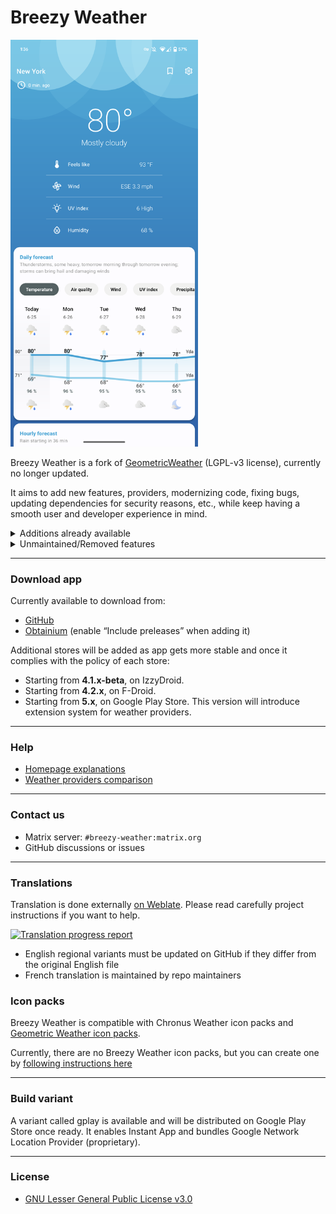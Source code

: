 # Breezy Weather

<img src="fastlane/metadata/android/en-US/images/phoneScreenshots/01.png?raw=true" alt="" style="width: 300px" />

Breezy Weather is a fork of [GeometricWeather](https://github.com/WangDaYeeeeee/GeometricWeather) (LGPL-v3 license), currently no longer updated.

It aims to add new features, providers, modernizing code, fixing bugs, updating dependencies for security reasons, etc., while keep having a smooth user and developer experience in mind.

<details><summary>Additions already available</summary>

* New providers (Open-Meteo, MET Norway)
* Additional data for other providers
* New header design for homepage
* New organization for settings
* More Material 3 components
* Add hourly air quality
* Add Plume AQI scale for air quality widget
* Allow to disable background animation
* Documentation
* Translation updates via Weblate
* Tons of fixes
* Many non-visible improvements to the code
</details>

<details><summary>Unmaintained/Removed features</summary>

Still in the source code but untested:
* CyanogenMod Weather SDK (I no longer have a CyanogenMod device)

Network Location Providers removed due to security concerns about outdated libraries (we need help on this! See [#49](https://github.com/breezy-weather/breezy-weather/issues/49) if you want to contribute):
* AMap Location SDK
* Baidu SDK (not Baidu IP Location)

</details>

<hr />

### Download app

Currently available to download from:
* [GitHub](https://github.com/breezy-weather/breezy-weather/releases)
* [Obtainium](https://github.com/ImranR98/Obtainium) (enable “Include preleases” when adding it)

Additional stores will be added as app gets more stable and once it complies with the policy of each store:
- Starting from **4.1.x-beta**, on IzzyDroid.
- Starting from **4.2.x**, on F-Droid.
- Starting from **5.x**, on Google Play Store. This version will introduce extension system for weather providers.

<hr />

### Help

* [Homepage explanations](docs/HOMEPAGE.md)
* [Weather providers comparison](docs/PROVIDERS.md)

<hr />

### Contact us

* Matrix server: `#breezy-weather:matrix.org`
* GitHub discussions or issues

<hr />


### Translations

Translation is done externally [on Weblate](https://hosted.weblate.org/projects/breezy-weather/breezy-weather-android/#information). Please read carefully project instructions if you want to help.

[![Translation progress report](https://camo.githubusercontent.com/c651422c22fc5743a6bf2003b86ed171e1852a8b90030c2e3bae322e32b9f778/68747470733a2f2f686f737465642e7765626c6174652e6f72672f776964676574732f627265657a792d776561746865722f2d2f627265657a792d776561746865722d616e64726f69642f686f72697a6f6e74616c2d6175746f2e737667)](https://hosted.weblate.org/projects/breezy-weather/breezy-weather-android/#information)

* English regional variants must be updated on GitHub if they differ from the original English file
* French translation is maintained by repo maintainers


### Icon packs

Breezy Weather is compatible with Chronus Weather icon packs and [Geometric Weather icon packs](https://github.com/breezy-weather/breezy-weather-icon-packs/blob/main/README.md).

Currently, there are no Breezy Weather icon packs, but you can create one by [following instructions here](https://github.com/breezy-weather/breezy-weather-icon-packs/blob/main/INSTRUCTIONS.md)

<hr />

### Build variant

A variant called gplay is available and will be distributed on Google Play Store once ready.
It enables Instant App and bundles Google Network Location Provider (proprietary).

<hr />

### License

* [GNU Lesser General Public License v3.0](/LICENSE)
